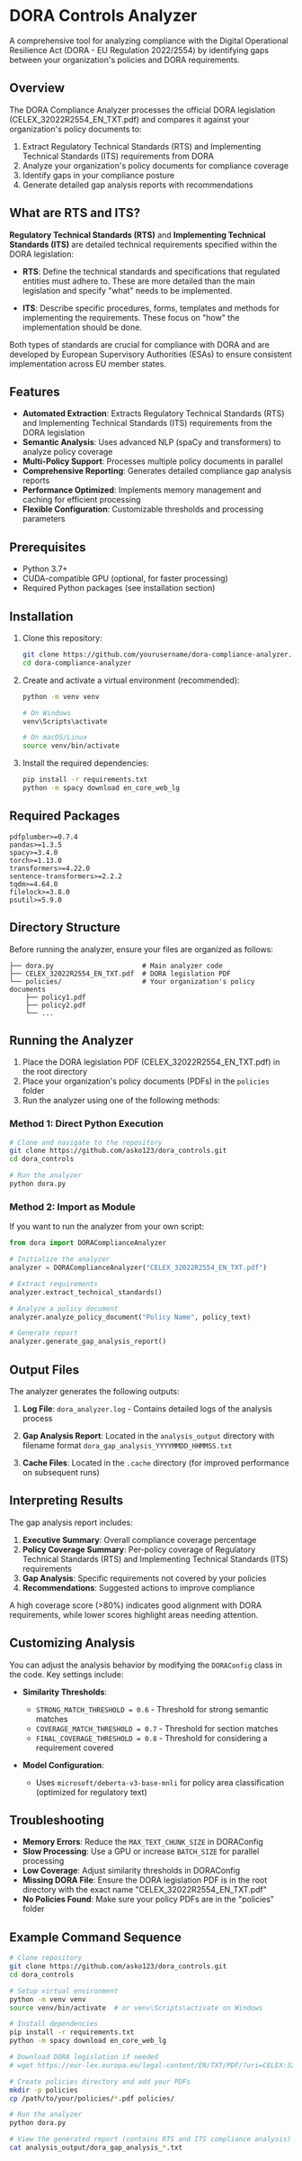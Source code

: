 # DORA Controls Analyzer

A comprehensive tool for analyzing compliance with the Digital Operational Resilience Act (DORA - EU Regulation 2022/2554) by identifying gaps between your organization's policies and DORA requirements.

## Overview

The DORA Compliance Analyzer processes the official DORA legislation (CELEX_32022R2554_EN_TXT.pdf) and compares it against your organization's policy documents to:

1. Extract Regulatory Technical Standards (RTS) and Implementing Technical Standards (ITS) requirements from DORA
2. Analyze your organization's policy documents for compliance coverage
3. Identify gaps in your compliance posture
4. Generate detailed gap analysis reports with recommendations

## What are RTS and ITS?

**Regulatory Technical Standards (RTS)** and **Implementing Technical Standards (ITS)** are detailed technical requirements specified within the DORA legislation:

- **RTS**: Define the technical standards and specifications that regulated entities must adhere to. These are more detailed than the main legislation and specify "what" needs to be implemented.

- **ITS**: Describe specific procedures, forms, templates and methods for implementing the requirements. These focus on "how" the implementation should be done.

Both types of standards are crucial for compliance with DORA and are developed by European Supervisory Authorities (ESAs) to ensure consistent implementation across EU member states.

## Features

- **Automated Extraction**: Extracts Regulatory Technical Standards (RTS) and Implementing Technical Standards (ITS) requirements from the DORA legislation
- **Semantic Analysis**: Uses advanced NLP (spaCy and transformers) to analyze policy coverage
- **Multi-Policy Support**: Processes multiple policy documents in parallel
- **Comprehensive Reporting**: Generates detailed compliance gap analysis reports
- **Performance Optimized**: Implements memory management and caching for efficient processing
- **Flexible Configuration**: Customizable thresholds and processing parameters

## Prerequisites

- Python 3.7+
- CUDA-compatible GPU (optional, for faster processing)
- Required Python packages (see installation section)

## Installation

1. Clone this repository:
   ```bash
   git clone https://github.com/yourusername/dora-compliance-analyzer.git
   cd dora-compliance-analyzer
   ```

2. Create and activate a virtual environment (recommended):
   ```bash
   python -m venv venv
   
   # On Windows
   venv\Scripts\activate
   
   # On macOS/Linux
   source venv/bin/activate
   ```

3. Install the required dependencies:
   ```bash
   pip install -r requirements.txt
   python -m spacy download en_core_web_lg
   ```

## Required Packages

```
pdfplumber>=0.7.4
pandas>=1.3.5
spacy>=3.4.0
torch>=1.13.0
transformers>=4.22.0
sentence-transformers>=2.2.2
tqdm>=4.64.0
filelock>=3.8.0
psutil>=5.9.0
```

## Directory Structure

Before running the analyzer, ensure your files are organized as follows:

```
├── dora.py                      # Main analyzer code
├── CELEX_32022R2554_EN_TXT.pdf  # DORA legislation PDF
└── policies/                    # Your organization's policy documents
    ├── policy1.pdf
    ├── policy2.pdf
    └── ...
```

## Running the Analyzer

1. Place the DORA legislation PDF (CELEX_32022R2554_EN_TXT.pdf) in the root directory
2. Place your organization's policy documents (PDFs) in the `policies` folder
3. Run the analyzer using one of the following methods:

### Method 1: Direct Python Execution

```bash
# Clone and navigate to the repository
git clone https://github.com/asko123/dora_controls.git
cd dora_controls

# Run the analyzer
python dora.py
```

### Method 2: Import as Module

If you want to run the analyzer from your own script:

```python
from dora import DORAComplianceAnalyzer

# Initialize the analyzer
analyzer = DORAComplianceAnalyzer("CELEX_32022R2554_EN_TXT.pdf")

# Extract requirements
analyzer.extract_technical_standards()

# Analyze a policy document
analyzer.analyze_policy_document("Policy Name", policy_text)

# Generate report
analyzer.generate_gap_analysis_report()
```

## Output Files

The analyzer generates the following outputs:

1. **Log File**: `dora_analyzer.log` - Contains detailed logs of the analysis process

2. **Gap Analysis Report**: Located in the `analysis_output` directory with filename format `dora_gap_analysis_YYYYMMDD_HHMMSS.txt`

3. **Cache Files**: Located in the `.cache` directory (for improved performance on subsequent runs)

## Interpreting Results

The gap analysis report includes:

1. **Executive Summary**: Overall compliance coverage percentage
2. **Policy Coverage Summary**: Per-policy coverage of Regulatory Technical Standards (RTS) and Implementing Technical Standards (ITS) requirements
3. **Gap Analysis**: Specific requirements not covered by your policies
4. **Recommendations**: Suggested actions to improve compliance

A high coverage score (>80%) indicates good alignment with DORA requirements, while lower scores highlight areas needing attention.

## Customizing Analysis

You can adjust the analysis behavior by modifying the `DORAConfig` class in the code. Key settings include:

- **Similarity Thresholds**:
  - `STRONG_MATCH_THRESHOLD = 0.6` - Threshold for strong semantic matches
  - `COVERAGE_MATCH_THRESHOLD = 0.7` - Threshold for section matches
  - `FINAL_COVERAGE_THRESHOLD = 0.8` - Threshold for considering a requirement covered

- **Model Configuration**:
  - Uses `microsoft/deberta-v3-base-mnli` for policy area classification (optimized for regulatory text)

## Troubleshooting

- **Memory Errors**: Reduce the `MAX_TEXT_CHUNK_SIZE` in DORAConfig
- **Slow Processing**: Use a GPU or increase `BATCH_SIZE` for parallel processing
- **Low Coverage**: Adjust similarity thresholds in DORAConfig
- **Missing DORA File**: Ensure the DORA legislation PDF is in the root directory with the exact name "CELEX_32022R2554_EN_TXT.pdf"
- **No Policies Found**: Make sure your policy PDFs are in the "policies" folder

## Example Command Sequence

```bash
# Clone repository
git clone https://github.com/asko123/dora_controls.git
cd dora_controls

# Setup virtual environment
python -m venv venv
source venv/bin/activate  # or venv\Scripts\activate on Windows

# Install dependencies
pip install -r requirements.txt
python -m spacy download en_core_web_lg

# Download DORA legislation if needed
# wget https://eur-lex.europa.eu/legal-content/EN/TXT/PDF/?uri=CELEX:32022R2554 -O CELEX_32022R2554_EN_TXT.pdf

# Create policies directory and add your PDFs
mkdir -p policies
cp /path/to/your/policies/*.pdf policies/

# Run the analyzer
python dora.py

# View the generated report (contains RTS and ITS compliance analysis)
cat analysis_output/dora_gap_analysis_*.txt
```

